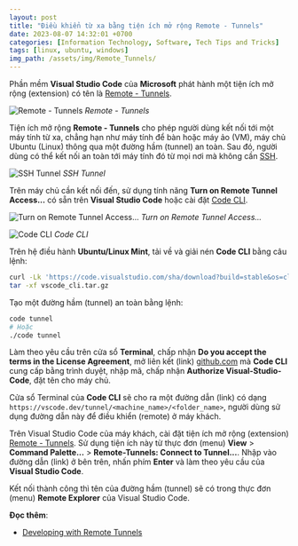 ```yaml
---
layout: post
title: "Điều khiển từ xa bằng tiện ích mở rộng Remote - Tunnels"
date: 2023-08-07 14:32:01 +0700
categories: [Information Technology, Software, Tech Tips and Tricks]
tags: [linux, ubuntu, windows]
img_path: /assets/img/Remote_Tunnels/
---
```


Phần mềm **Visual Studio Code** của **Microsoft** phát hành một tiện ích mở rộng (extension) có tên là [Remote - Tunnels](https://marketplace.visualstudio.com/items?itemName=ms-vscode.remote-server).

![Remote - Tunnels](Remote_Tunnels.png)
_Remote - Tunnels_

Tiện ích mở rộng **Remote - Tunnels** cho phép người dùng kết nối tới một máy tính từ xa, chẳng hạn như máy tính để bàn hoặc máy ảo (VM), máy chủ Ubuntu (Linux) thông qua một đường hầm (tunnel) an toàn. Sau đó, người dùng có thể kết nối an toàn tới máy tính đó từ mọi nơi mà không cần [SSH](https://vegetaz.github.io/posts/ssh/).

![SSH Tunnel](SSH_Tunnel.png)
_SSH Tunnel_

Trên máy chủ cần kết nối đến, sử dụng tính năng **Turn on Remote Tunnel Access...** có sẵn trên **Visual Studio Code** hoặc cài đặt [Code CLI](https://code.visualstudio.com/#alt-downloads).

![Turn on Remote Tunnel Access...](Turn_on_Remote_Tunnel_Access.png)
_Turn on Remote Tunnel Access..._

![Code CLI](Code_CLI.png)
_Code CLI_

Trên hệ điều hành **Ubuntu/Linux Mint**, tải về và giải nén **Code CLI** bằng câu lệnh:
```bash
curl -Lk 'https://code.visualstudio.com/sha/download?build=stable&os=cli-alpine-x64' --output vscode_cli.tar.gz
tar -xf vscode_cli.tar.gz
```

Tạo một đường hầm (tunnel) an toàn bằng lệnh:
```bash
code tunnel
# Hoặc
./code tunnel
```
Làm theo yêu cầu trên cửa sổ **Terminal**, chấp nhận **Do you accept the terms in the License Agreement**, mở liên kết (link) [github.com](https://github.com/) mà **Code CLI** cung cấp bằng trình duyệt, nhập mã, chấp nhận **Authorize Visual-Studio-Code**, đặt tên cho máy chủ.

Cửa sổ Terminal của **Code CLI** sẽ cho ra một đường dẫn (link) có dạng `https://vscode.dev/tunnel/<machine_name>/<folder_name>`, người dùng sử dụng đường dẫn này để điều khiển (remote) ở máy khách.

Trên Visual Studio Code của máy khách, cài đặt tiện ích mở rộng (extension) [Remote - Tunnels](https://marketplace.visualstudio.com/items?itemName=ms-vscode.remote-server). Sử dụng tiện ích này từ thực đơn (menu) **View** > **Command Palette...** > **Remote-Tunnels: Connect to Tunnel...**. Nhập vào đường dẫn (link) ở bên trên, nhấn phím **Enter** và làm theo yêu cầu của **Visual Studio Code**.

Kết nối thành công thì tên của đường hầm (tunnel) sẽ có trong thực đơn (menu) **Remote Explorer** của Visual Studio Code.

**Đọc thêm**:
- [Developing with Remote Tunnels](https://code.visualstudio.com/docs/remote/tunnels)
